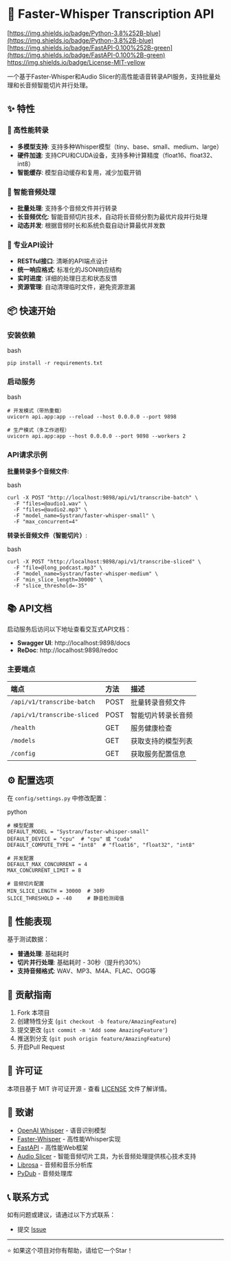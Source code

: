 # 🎤 Faster-Whisper Transcription API

[https://img.shields.io/badge/Python-3.8%252B-blue](https://img.shields.io/badge/Python-3.8%2B-blue)
[https://img.shields.io/badge/FastAPI-0.100%252B-green](https://img.shields.io/badge/FastAPI-0.100%2B-green)
https://img.shields.io/badge/License-MIT-yellow

一个基于Faster-Whisper和Audio Slicer的高性能语音转录API服务，支持批量处理和长音频智能切片并行处理。

## ✨ 特性

### 🚀 高性能转录

- **多模型支持**: 支持多种Whisper模型（tiny、base、small、medium、large）
- **硬件加速**: 支持CPU和CUDA设备，支持多种计算精度（float16、float32、int8）
- **智能缓存**: 模型自动缓存和复用，减少加载开销

### 🔧 智能音频处理

- **批量处理**: 支持多个音频文件并行转录
- **长音频优化**: 智能音频切片技术，自动将长音频分割为最优片段并行处理
- **动态并发**: 根据音频时长和系统负载自动计算最优并发数

### 🎯 专业API设计

- **RESTful接口**: 清晰的API端点设计
- **统一响应格式**: 标准化的JSON响应结构
- **实时进度**: 详细的处理日志和状态反馈
- **资源管理**: 自动清理临时文件，避免资源泄漏

## 📦 快速开始

### 安装依赖

bash

```
pip install -r requirements.txt
```

### 启动服务

bash

```
# 开发模式（带热重载）
uvicorn api.app:app --reload --host 0.0.0.0 --port 9898

# 生产模式（多工作进程）
uvicorn api.app:app --host 0.0.0.0 --port 9898 --workers 2
```

### API请求示例

**批量转录多个音频文件**:

bash

```
curl -X POST "http://localhost:9898/api/v1/transcribe-batch" \
  -F "files=@audio1.wav" \
  -F "files=@audio2.mp3" \
  -F "model_name=Systran/faster-whisper-small" \
  -F "max_concurrent=4"
```

**转录长音频文件（智能切片）**:

bash

```
curl -X POST "http://localhost:9898/api/v1/transcribe-sliced" \
  -F "file=@long_podcast.mp3" \
  -F "model_name=Systran/faster-whisper-medium" \
  -F "min_slice_length=30000" \
  -F "slice_threshold=-35"
```

## 📚 API文档

启动服务后访问以下地址查看交互式API文档：

- **Swagger UI**: http://localhost:9898/docs
- **ReDoc**: http://localhost:9898/redoc

### 主要端点

| 端点                        | 方法 | 描述               |
| :-------------------------- | :--- | :----------------- |
| `/api/v1/transcribe-batch`  | POST | 批量转录音频文件   |
| `/api/v1/transcribe-sliced` | POST | 智能切片转录长音频 |
| `/health`                   | GET  | 服务健康检查       |
| `/models`                   | GET  | 获取支持的模型列表 |
| `/config`                   | GET  | 获取服务配置信息   |

## ⚙️ 配置选项

在 `config/settings.py` 中修改配置：

python

```
# 模型配置
DEFAULT_MODEL = "Systran/faster-whisper-small"
DEFAULT_DEVICE = "cpu"  # "cpu" 或 "cuda"
DEFAULT_COMPUTE_TYPE = "int8"  # "float16", "float32", "int8"

# 并发配置
DEFAULT_MAX_CONCURRENT = 4
MAX_CONCURRENT_LIMIT = 8

# 音频切片配置
MIN_SLICE_LENGTH = 30000  # 30秒
SLICE_THRESHOLD = -40     # 静音检测阈值
```

## 🚀 性能表现

基于测试数据：

- **普通处理**: 基础耗时
- **切片并行处理**: 基础耗时 - 30秒（提升约30%）
- **支持音频格式**: WAV、MP3、M4A、FLAC、OGG等

## 🤝 贡献指南

1. Fork 本项目
2. 创建特性分支 (`git checkout -b feature/AmazingFeature`)
3. 提交更改 (`git commit -m 'Add some AmazingFeature'`)
4. 推送到分支 (`git push origin feature/AmazingFeature`)
5. 开启Pull Request

## 📄 许可证

本项目基于 MIT 许可证开源 - 查看 [LICENSE](https://license/) 文件了解详情。

## 🙏 致谢

- [OpenAI Whisper](https://github.com/openai/whisper) - 语音识别模型
- [Faster-Whisper](https://github.com/SYSTRAN/faster-whisper) - 高性能Whisper实现
- [FastAPI](https://fastapi.tiangolo.com/) - 高性能Web框架
- [Audio Slicer](https://github.com/openvpi/audio-slicer) - 智能音频切片工具，为长音频处理提供核心技术支持
- [Librosa](https://librosa.org/) - 音频和音乐分析库
- [PyDub](http://pydub.com/) - 音频处理库

## 📞 联系方式

如有问题或建议，请通过以下方式联系：

- 提交 [Issue](https://github.com/StarryLightning/Faster-Whisper-Transcription-API/issues)

------

⭐ 如果这个项目对你有帮助，请给它一个Star！